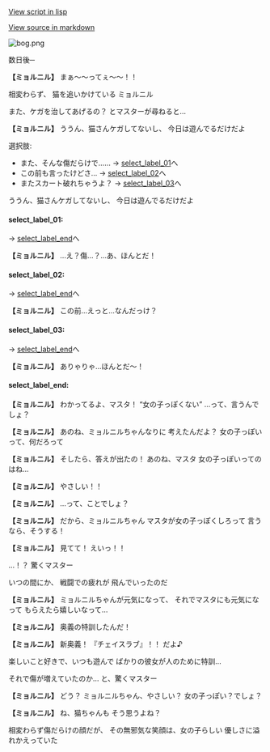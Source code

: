 [View script in lisp](../scripts/20011204.txt)

[View source in markdown](20011204.md)

![bog.png](../images/backgrounds/bog.png)

数日後─

**【ミョルニル】**
まぁ〜〜ってぇ〜〜！！

相変わらず、
猫を追いかけている
ミョルニル

また、ケガを治してあげるの？
とマスターが尋ねると…

**【ミョルニル】**
ううん、猫さんケガしてないし、
今日は遊んでるだけだよ

選択肢:
- また、そんな傷だらけで…… → [select_label_01](#select_label_01)へ
- この前も言ったけどさ… → [select_label_02](#select_label_02)へ
- またスカート破れちゃうよ？ → [select_label_03](#select_label_03)へ

ううん、猫さんケガしてないし、
今日は遊んでるだけだよ

#### select_label_01:
 → [select_label_end](#select_label_end)へ

**【ミョルニル】**
…え？傷…？…あ、ほんとだ！

#### select_label_02:
 → [select_label_end](#select_label_end)へ

**【ミョルニル】**
この前…えっと…なんだっけ？

#### select_label_03:
 → [select_label_end](#select_label_end)へ

**【ミョルニル】**
ありゃりゃ…ほんとだ〜！

#### select_label_end:

**【ミョルニル】**
わかってるよ、マスタ！
“女の子っぽくない”
…って、言うんでしょ？

**【ミョルニル】**
あのね、ミョルニルちゃんなりに
考えたんだよ？
女の子っぽいって、何だろって

**【ミョルニル】**
そしたら、答えが出たの！
あのね、マスタ
女の子っぽいってのはね…

**【ミョルニル】**
やさしい！！

**【ミョルニル】**
…って、ことでしょ？

**【ミョルニル】**
だから、ミョルニルちゃん
マスタが女の子っぽくしろって
言うなら、そうする！

**【ミョルニル】**
見てて！
えいっ！！

…！？
驚くマスター

いつの間にか、
戦闘での疲れが
飛んでいったのだ

**【ミョルニル】**
ミョルニルちゃんが元気になって、
それでマスタにも元気になって
もらえたら嬉しいなって…

**【ミョルニル】**
奥義の特訓したんだ！

**【ミョルニル】**
新奥義！
『チェイスラブ』！！
だよ♪

楽しいこと好きで、いつも遊んで
ばかりの彼女が人のために特訓…

それで傷が増えていたのか…
と、驚くマスター

**【ミョルニル】**
どう？
ミョルニルちゃん、やさしい？
女の子っぽい？でしょ？

**【ミョルニル】**
ね、猫ちゃんも
そう思うよね？

相変わらず傷だらけの顔だが、
その無邪気な笑顔は、女の子らしい
優しさに溢れかえっていた